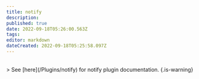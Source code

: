 ```yaml
---
title: notify
description: 
published: true
date: 2022-09-18T05:26:00.563Z
tags: 
editor: markdown
dateCreated: 2022-09-18T05:25:58.097Z
---
```


<br>
> See [here](/Plugins/notify) for notify plugin documentation.
{.is-warning}

